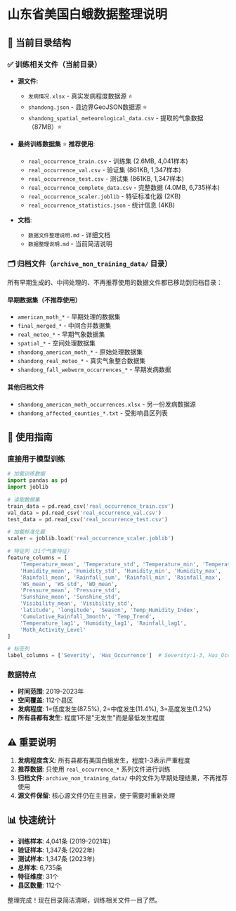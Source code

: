 # 山东省美国白蛾数据整理说明

## 📁 当前目录结构

### ✅ 训练相关文件（当前目录）
- **源文件**:
  - `发病情况.xlsx` - 真实发病程度数据源 ⭐
  - `shandong.json` - 县边界GeoJSON数据源 ⭐
  - `shandong_spatial_meteorological_data.csv` - 提取的气象数据（87MB）⭐

- **最终训练数据集** ⭐ **推荐使用**:
  - `real_occurrence_train.csv` - 训练集 (2.6MB, 4,041样本)
  - `real_occurrence_val.csv` - 验证集 (861KB, 1,347样本)
  - `real_occurrence_test.csv` - 测试集 (861KB, 1,347样本)
  - `real_occurrence_complete_data.csv` - 完整数据 (4.0MB, 6,735样本)
  - `real_occurrence_scaler.joblib` - 特征标准化器 (2KB)
  - `real_occurrence_statistics.json` - 统计信息 (4KB)

- **文档**:
  - `数据文件整理说明.md` - 详细文档
  - `数据整理说明.md` - 当前简洁说明

### 🗂️ 归档文件（`archive_non_training_data/` 目录）
所有早期生成的、中间处理的、不再推荐使用的数据文件都已移动到归档目录：

#### 早期数据集（不推荐使用）
- `american_moth_*` - 早期处理的数据集
- `final_merged_*` - 中间合并数据集
- `real_meteo_*` - 早期气象数据集
- `spatial_*` - 空间处理数据集
- `shandong_american_moth_*` - 原始处理数据集
- `shandong_real_meteo_*` - 真实气象整合数据集
- `shandong_fall_webworm_occurrences_*` - 早期发病数据

#### 其他归档文件
- `shandong_american_moth_occurrences.xlsx` - 另一份发病数据源
- `shandong_affected_counties_*.txt` - 受影响县区列表

## 🎯 使用指南

### 直接用于模型训练
```python
# 加载训练数据
import pandas as pd
import joblib

# 读取数据集
train_data = pd.read_csv('real_occurrence_train.csv')
val_data = pd.read_csv('real_occurrence_val.csv')
test_data = pd.read_csv('real_occurrence_test.csv')

# 加载标准化器
scaler = joblib.load('real_occurrence_scaler.joblib')

# 特征列（31个气象特征）
feature_columns = [
    'Temperature_mean', 'Temperature_std', 'Temperature_min', 'Temperature_max',
    'Humidity_mean', 'Humidity_std', 'Humidity_min', 'Humidity_max',
    'Rainfall_mean', 'Rainfall_sum', 'Rainfall_min', 'Rainfall_max',
    'WS_mean', 'WS_std', 'WD_mean',
    'Pressure_mean', 'Pressure_std',
    'Sunshine_mean', 'Sunshine_std',
    'Visibility_mean', 'Visibility_std',
    'latitude', 'longitude', 'Season', 'Temp_Humidity_Index',
    'Cumulative_Rainfall_3month', 'Temp_Trend',
    'Temperature_lag1', 'Humidity_lag1', 'Rainfall_lag1',
    'Moth_Activity_Level'
]

# 标签列
label_columns = ['Severity', 'Has_Occurrence']  # Severity:1-3, Has_Occurrence:0-1
```

### 数据特点
- **时间范围**: 2019-2023年
- **空间覆盖**: 112个县区
- **发病程度**: 1=低度发生(87.5%), 2=中度发生(11.4%), 3=高度发生(1.2%)
- **所有县都有发生**: 程度1不是"无发生"而是最低发生程度

## ⚠️ 重要说明

1. **发病程度含义**: 所有县都有美国白蛾发生，程度1-3表示严重程度
2. **推荐数据**: 只使用 `real_occurrence_*` 系列文件进行训练
3. **归档文件**: `archive_non_training_data/` 中的文件为早期处理结果，不再推荐使用
4. **源文件保留**: 核心源文件仍在主目录，便于需要时重新处理

## 📊 快速统计

- **训练样本**: 4,041条 (2019-2021年)
- **验证样本**: 1,347条 (2022年)
- **测试样本**: 1,347条 (2023年)
- **总样本**: 6,735条
- **特征维度**: 31个
- **县区数量**: 112个

整理完成！现在目录简洁清晰，训练相关文件一目了然。